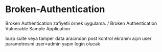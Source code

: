 # Broken-Authentication
Broken Authentication zafiyetli örnek uygulama. / Broken Authentication Vulnerable Sample Application

burp suite veya tamper data aracından post kontrol ekranını açın user parametresini user=admin yapın login olucak
